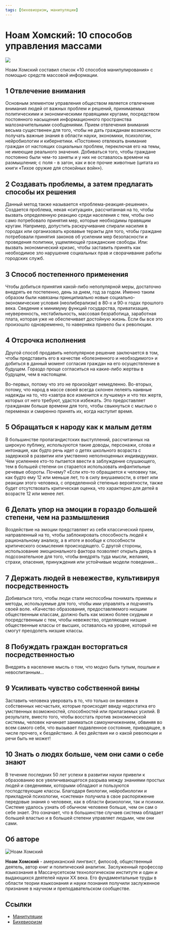 ```yaml
---
tags: [бихевиоризм, манипуляции]
---
```

# Ноам Хомский: 10 способов управления массами

![](https://telegra.ph/file/24cc6fb1d2e84e0c7f7b4.png)

Ноам Хомский составил список «10 способов манипулирования» с помощью средств массовой информации.

## 1 Отвлечение внимания

Основным элементом управления обществом является отвлечение внимания людей от важных проблем и решений, принимаемых политическими и экономическими правящими кругами, посредством постоянного насыщения информационного пространства малозначительными сообщениями. Прием отвлечения внимания весьма существенен для того, чтобы не дать гражданам возможности получать важные знания в области науки, экономики, психологии, нейробиологии и кибернетики. «Постоянно отвлекать внимание граждан от настоящих социальных проблем, переключая его на темы, не имеющие реального значения. Добиваться того, чтобы граждане постоянно были чем-то заняты и у них не оставалось времени на размышления; с поля - в загон, как и все прочие животные (цитата из книги «Тихое оружие для спокойных войн»).

## 2 Создавать проблемы, а затем предлагать способы их решения

Данный метод также называется «проблема-реакция-решение». Создается проблема, некая «ситуация», рассчитанная на то, чтобы вызвать определенную реакцию среди населения с тем, чтобы оно само потребовало принятия мер, которые необходимы правящим кругам. Например, допустить раскручивание спирали насилия в городах или организовать кровавые теракты для того, чтобы граждане потребовали принятия законов об усилении мер безопасности и проведения политики, ущемляющей гражданские свободы. Или: вызвать экономический кризис, чтобы заставить принять как необходимое зло нарушение социальных прав и сворачивание работы городских служб.

## 3 Способ постепенного применения

Чтобы добиться принятия какой-либо непопулярной меры, достаточно внедрять ее постепенно, день за днем, год за годом. Именно таким образом были навязаны принципиально новые социально-экономические условия (неолиберализм) в 80-х и 90-х годах прошлого века. Сведение к минимуму функций государства, приватизация, неуверенность, нестабильность, массовая безработица, заработная плата, которая уже не обеспечивает достойную жизнь. Если бы все это произошло одновременно, то наверняка привело бы к революции.

## 4 Отсрочка исполнения

Другой способ продавить непопулярное решение заключается в том, чтобы представить его в качестве «болезненного и необходимого» и добиться в данный момент согласия граждан на его осуществление в будущем. Гораздо проще согласиться на какие-либо жертвы в будущем, чем в настоящем.

Во-первых, потому что это не произойдет немедленно. Во-вторых, потому, что народ в массе своей всегда склонен лелеять наивные надежды на то, что «завтра все изменится к лучшему» и что тех жертв, которых от него требуют, удастся избежать. Это предоставляет гражданам больше времени для того, чтобы свыкнуться с мыслью о переменах и смиренно принять их, когда наступит время.

## 5 Обращаться к народу как к малым детям

В большинстве пропагандистских выступлений, рассчитанных на широкую публику, используются такие доводы, персонажи, слова и интонация, как будто речь идет о детях школьного возраста с задержкой в развитии или умственно неполноценных индивидуумах. Чем усиленнее кто-то пытается ввести в заблуждение слушающего, тем в большей степени он старается использовать инфантильные речевые обороты. Почему? «Если кто-то обращается к человеку так, как будто ему 12 или меньше лет, то в силу внушаемости, в ответ или реакции этого человека, с определенной степенью вероятности, также будет отсутствовать критическая оценка, что характерно для детей в возрасте 12 или менее лет.

## 6 Делать упор на эмоции в гораздо большей степени, чем на размышления

Воздействие на эмоции представляет из себя классический прием, направленный на то, чтобы заблокировать способность людей к рациональному анализу, а в итоге и вообще к способности критического осмысления происходящего. С другой стороны, использование эмоционального фактора позволяет открыть дверь в подсознательное для того, чтобы внедрять туда мысли, желания, страхи, опасения, принуждения или устойчивые модели поведения…

## 7 Держать людей в невежестве, культивируя посредственность

Добиваться того, чтобы люди стали неспособны понимать приемы и методы, используемые для того, чтобы ими управлять и подчинять своей воле. «Качество образования, предоставляемого низшим общественным классам, должно быть как можно более скудным и посредственным с тем, чтобы невежество, отделяющее низшие общественные классы от высших, оставалось на уровне, который не смогут преодолеть низшие классы.

## 8 Побуждать граждан восторгаться посредственностью

Внедрять в население мысль о том, что модно быть тупым, пошлым и невоспитанным…

## 9 Усиливать чувство собственной вины

Заставить человека уверовать в то, что только он виновен в собственных несчастьях, которые происходят ввиду недостатка его умственных возможностей, способностей или прилагаемых усилий. В результате, вместо того, чтобы восстать против экономической системы, человек начинает заниматься самоуничижением, обвиняя во всем самого себя, что вызывает подавленное состояние, приводящее, в числе прочего, к бездействию. А без действия ни о какой революции и речи быть не может!

## 10 Знать о людях больше, чем они сами о себе знают

В течение последних 50 лет успехи в развитии науки привели к образованию все увеличивающегося разрыва между знаниями простых людей и сведениями, которыми обладают и пользуются господствующие классы. Благодаря биологии, нейробиологии и прикладной психологии, «система» получила в свое распоряжение передовые знания о человеке, как в области физиологии, так и психики. Системе удалось узнать об обычном человеке больше, чем он сам о себе знает. Это означает, что в большинстве случаев система обладает большей властью и в большей степени управляет людьми, чем они сами.

## Об авторе

![Ноам Хомский](../assets/Noam_Chomsky_2004.jpg)

**Ноам Хомский** - американский лингвист, философ, общественный деятель, автор книг и политический аналитик. Заслуженный профессор языкознания в Массачусетском технологическом институте и один и выдающихся деятелей науки XX века. Его фундаментальные труды в области теории языкознания и науки познания получили заслуженное признание в научном и преподавательском сообществе.

## Ссылки

- [Манипуляции](%D0%9C%D0%B0%D0%BD%D0%B8%D0%BF%D1%83%D0%BB%D1%8F%D1%86%D0%B8%D0%B8.md)
- [Бихевиоризм](%D0%91%D0%B8%D1%85%D0%B5%D0%B2%D0%B8%D0%BE%D1%80%D0%B8%D0%B7%D0%BC.md)
